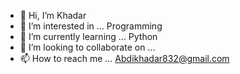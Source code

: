 - 👋 Hi, I’m Khadar
- 👀 I’m interested in ... Programming
- 🌱 I’m currently learning ... Python
- 💞️ I’m looking to collaborate on ...
- 📫 How to reach me ... Abdikhadar832@gmail.com

<!---
Khadaribra/Khadaribra is a ✨ special ✨ repository because its `README.md` (this file) appears on your GitHub profile.
You can click the Preview link to take a look at your changes.
--->
